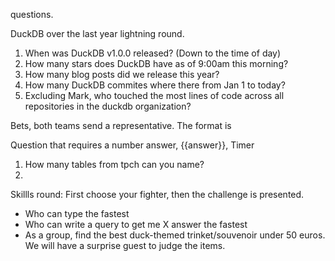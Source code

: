 
questions.

DuckDB over the last year lightning round.
1. When was DuckDB v1.0.0 released? (Down to the time of day)
2. How many stars does DuckDB have as of 9:00am this morning?
3. How many blog posts did we release this year?
4. How many DuckDB commites where there from Jan 1 to today?
5. Excluding Mark, who touched the most lines of code across all repositories in the duckdb organization?


Bets, both teams send a representative. The format is  

Question that requires a number answer, {{answer}}, Timer

1. How many tables from tpch can you name?
2. 


Skillls round:
First choose your fighter, then the challenge is presented.
- Who can type the fastest
- Who can write a query to get me X answer the fastest
- As a group, find the best duck-themed trinket/souvenoir under 50 euros. We will have a surprise guest to judge the items.
